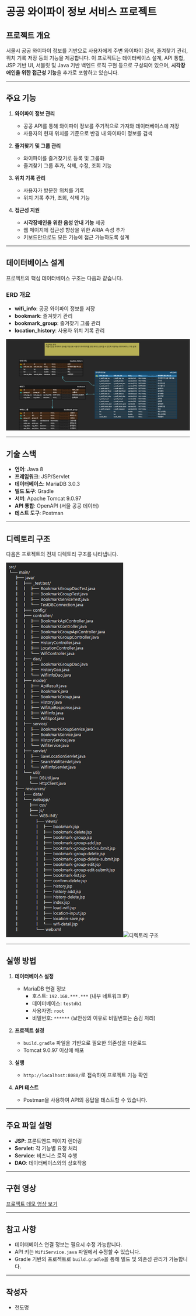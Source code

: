 # 공공 와이파이 정보 서비스 프로젝트

## 프로젝트 개요
서울시 공공 와이파이 정보를 기반으로 사용자에게 주변 와이파이 검색, 즐겨찾기 관리, 위치 기록 저장 등의 기능을 제공합니다. 이 프로젝트는 데이터베이스 설계, API 통합, JSP 기반 UI, 서블릿 및 Java 기반 백엔드 로직 구현 등으로 구성되어 있으며, **시각장애인을 위한 접근성 기능**을 추가로 포함하고 있습니다.

---

## 주요 기능
1. **와이파이 정보 관리**
    - 공공 API를 통해 와이파이 정보를 주기적으로 가져와 데이터베이스에 저장
    - 사용자의 현재 위치를 기준으로 반경 내 와이파이 정보를 검색

2. **즐겨찾기 및 그룹 관리**
    - 와이파이를 즐겨찾기로 등록 및 그룹화
    - 즐겨찾기 그룹 추가, 삭제, 수정, 조회 기능

3. **위치 기록 관리**
    - 사용자가 방문한 위치를 기록
    - 위치 기록 추가, 조회, 삭제 기능

4. **접근성 지원**
    - **시각장애인을 위한 음성 안내 기능** 제공
    - 웹 페이지에 접근성 향상을 위한 ARIA 속성 추가
    - 키보드만으로도 모든 기능에 접근 가능하도록 설계

---

## 데이터베이스 설계
프로젝트의 핵심 데이터베이스 구조는 다음과 같습니다.

### ERD 개요
- **wifi_info**: 공공 와이파이 정보를 저장
- **bookmark**: 즐겨찾기 관리
- **bookmark_group**: 즐겨찾기 그룹 관리
- **location_history**: 사용자 위치 기록 관리

![Public WiFi Service](images/Public%20WiFi%20Service%20Location%20Information%20System.png)

---

## 기술 스택
- **언어**: Java 8
- **프레임워크**: JSP/Servlet
- **데이터베이스**: MariaDB 3.0.3
- **빌드 도구**: Gradle
- **서버**: Apache Tomcat 9.0.97
- **API 통합**: OpenAPI (서울 공공 데이터)
- **테스트 도구**: Postman

---

## 디렉토리 구조

다음은 프로젝트의 전체 디렉토리 구조를 나타냅니다.

![img.png](img.png)![디렉토리 구조](directory_structure.png)

---

## 실행 방법

1. **데이터베이스 설정**
    - MariaDB 연결 정보
        - 호스트: `192.168.***.***` (내부 네트워크 IP)
        - 데이터베이스: `testdb1`
        - 사용자명: `root`
        - 비밀번호: `******` (보안상의 이유로 비밀번호는 숨김 처리)

2. **프로젝트 설정**
    - `build.gradle` 파일을 기반으로 필요한 의존성을 다운로드
    - Tomcat 9.0.97 이상에 배포

3. **실행**
    - `http://localhost:8080/`로 접속하여 프로젝트 기능 확인

4. **API 테스트**
    - Postman을 사용하여 API의 응답을 테스트할 수 있습니다.

---

## 주요 파일 설명

- **JSP**: 프론트엔드 페이지 렌더링
- **Servlet**: 각 기능별 요청 처리
- **Service**: 비즈니스 로직 수행
- **DAO**: 데이터베이스와의 상호작용

---

## 구현 영상
[프로젝트 데모 영상 보기](https://drive.google.com/file/d/1x6u4aeE6PAKsKoJuqXt7Ik2wXes8h1cM/view?usp=drive_link)

---

## 참고 사항
- 데이터베이스 연결 정보는 필요시 수정 가능합니다.
- API 키는 `WifiService.java` 파일에서 수정할 수 있습니다.
- Gradle 기반의 프로젝트로 `build.gradle`을 통해 빌드 및 의존성 관리가 가능합니다.

---

## 작성자
- 전도명